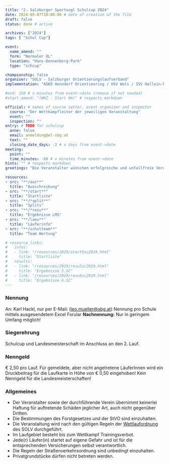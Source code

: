 ```yaml
---
title: "2. Salzburger Sportvogl Schulcup 2024"
date: 2024-05-07T10:00:00 # date of creation of the file
draft: false
status: done # active

archives: ["2024"]
tags: [ "Schul Cup"]

event:
  name_amend: ""
  form: "Normaler OL"
  location: "Hans-Donnenberg-Park"
  type: "schcup"

championship: false
organiser: "SOLV - Salzburger Orientierungslaufverband"
implementation: "ASKÖ Henndorf Orientieering / HSV Wals / SSV Hallein-Neualm" # remove one of the 3 options

#end: 150 # x minutes from event->date (remove if not needed)
#start_amend: "(WKZ - Start 0m)" # respects markdown

official: # names of course setter, event organizer and inspector
  course: "Der Wettkampfleiter der jeweiligen Veranstaltung"
  event: ""
  inspection: ""
entry: # TODO for schulcup
  anne: false
  email: anmeldung@ol-sbg.at
  text: ""
  closing_date_days: -2 # x days from event->date
meeting:
  point: ""
  time_minutes: -60 # x minutes from event->date
hints: "" # respects markdown
greetings: "Die Veranstalter wünschen erfolgreiche und unfallfreie Veranstaltungen" # Der Verein wünscht Euch ...

resources:
- src: "**/aus**"
  title: "Ausschreibung"
- src: "**/start**"
  title: "Startliste"
- src: "**/*split**"
  title: "Splits"
- src: "**/*resu**"
  title: "Ergebnisse LMS"
- src: "**/laeu**"
  title: "Läuferinfo"
- src: "**/schulteam**"
  title: "Team Wertung"

# resource_links:
#   infos:
#   - link: "/resources/2019/start5sc2019.html"
#     title: "Startliste"
#   results:
#   - link: "/resources/2019/resu5sc2019.html"
#     title: "Ergebnisse 5.SC"
#   - link: "/resources/2019/resu6sc2019.html"
#     title: "Ergebnisse 6.SC"
---
```


### Nennung

An: Karl Hackl, nur per E-Mail: (leo.mueller@sbg.at)
Nennung pro Schule mittels ausgesendetem Excel Forular
**Nachnennung:** Nur in geringem Umfang möglich!

### Siegerehrung

Schulcup und Landesmeisterschaft im Anschluss an den 2. Lauf.

### Nenngeld

€ 2,50 pro Lauf. Für gemeldete, aber nicht angetretene LäuferInnen wird ein Druckbeitrag für die Laufkarte in Höhe von € 0,50 eingehoben!
Kein Nenngeld für die Landesmeisterschaften!

### Allgemeines

- Der Veranstalter sowie der durchführende Verein übernimmt keinerlei Haftung für auftretende Schäden jeglicher Art, auch nicht gegenüber Dritten.
- Die Bestimmungen des Forstgesetzes und der StVO sind einzuhalten.
- Die Veranstaltung wird nach den gültigen Regeln der [Wettlaufordnung](../../wettlaufordnung) des SOLV durchgeführt.
- Im Laufgebiet besteht bis zum Wettkampf Trainingsverbot.
- Jede\(r) Läufer(in) startet auf eigene Gefahr und ist für die entsprechenden Versicherungen selbst verantwortlich.
- Die Regeln der Straßenverkehrsordnung sind unbedingt einzuhalten.
- Privatgrundstücke dürfen nicht betreten werden.
